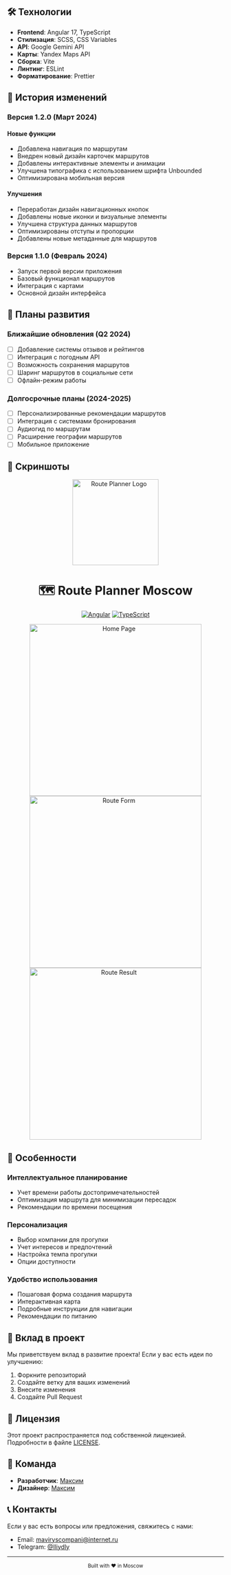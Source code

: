 ## 🛠️ Технологии

- **Frontend**: Angular 17, TypeScript
- **Стилизация**: SCSS, CSS Variables
- **API**: Google Gemini API
- **Карты**: Yandex Maps API
- **Сборка**: Vite
- **Линтинг**: ESLint
- **Форматирование**: Prettier

## 📝 История изменений

### Версия 1.2.0 (Март 2024)
#### Новые функции
- Добавлена навигация по маршрутам
- Внедрен новый дизайн карточек маршрутов
- Добавлены интерактивные элементы и анимации
- Улучшена типографика с использованием шрифта Unbounded
- Оптимизирована мобильная версия

#### Улучшения
- Переработан дизайн навигационных кнопок
- Добавлены новые иконки и визуальные элементы
- Улучшена структура данных маршрутов
- Оптимизированы отступы и пропорции
- Добавлены новые метаданные для маршрутов

### Версия 1.1.0 (Февраль 2024)
- Запуск первой версии приложения
- Базовый функционал маршрутов
- Интеграция с картами
- Основной дизайн интерфейса

## 🚀 Планы развития

### Ближайшие обновления (Q2 2024)
- [ ] Добавление системы отзывов и рейтингов
- [ ] Интеграция с погодным API
- [ ] Возможность сохранения маршрутов
- [ ] Шаринг маршрутов в социальные сети
- [ ] Офлайн-режим работы

### Долгосрочные планы (2024-2025)
- [ ] Персонализированные рекомендации маршрутов
- [ ] Интеграция с системами бронирования
- [ ] Аудиогид по маршрутам
- [ ] Расширение географии маршрутов
- [ ] Мобильное приложение

## 📱 Скриншоты

<div align="center">
  <img src="https://i.ibb.co/TB374FbC/1605b46e-fb09-4344-84a0-873a072734f4.png" alt="Route Planner Logo" width="200"/>
  
  # 🗺️ Route Planner Moscow
  
  [![Angular](https://img.shields.io/badge/Angular-DD0031?style=for-the-badge&logo=angular&logoColor=white)](https://angular.io/)
  [![TypeScript](https://img.shields.io/badge/TypeScript-007ACC?style=for-the-badge&logo=typescript&logoColor=white)](https://www.typescriptlang.org/)
</div>

<div align="center">
  <img src="https://i.ibb.co/y7DwYnS/home-screenshot.png" alt="Home Page" width="400"/>
  <img src="https://i.ibb.co/JRMf8VsJ/form-screenshot.png" alt="Route Form" width="400"/>
  <img src="https://i.ibb.co/6ctxzD4src0/result-screenshot.png" alt="Route Result" width="400"/>
</div>

## 🌟 Особенности

### Интеллектуальное планирование
- Учет времени работы достопримечательностей
- Оптимизация маршрута для минимизации пересадок
- Рекомендации по времени посещения

### Персонализация
- Выбор компании для прогулки
- Учет интересов и предпочтений
- Настройка темпа прогулки
- Опции доступности

### Удобство использования
- Пошаговая форма создания маршрута
- Интерактивная карта
- Подробные инструкции для навигации
- Рекомендации по питанию

## 🤝 Вклад в проект

Мы приветствуем вклад в развитие проекта! Если у вас есть идеи по улучшению:

1. Форкните репозиторий
2. Создайте ветку для ваших изменений
3. Внесите изменения
4. Создайте Pull Request

## 📄 Лицензия

Этот проект распространяется под собственной лицензией. Подробности в файле [LICENSE](LICENSE.md).

## 👥 Команда

- **Разработчик**: [Максим](https://github.com/maxim007mv)
- **Дизайнер**: [Максим](https://github.com/maxim007mv)

## 📞 Контакты

Если у вас есть вопросы или предложения, свяжитесь с нами:

- Email: maviryscompani@internet.ru
- Telegram: [@Iliydly](https://t.me/Iliydly)

---

<div align="center">
  <sub>Built with ❤️ in Moscow</sub>
</div>
